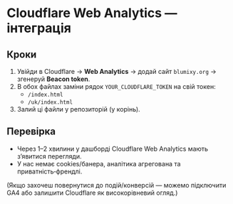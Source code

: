 # Cloudflare Web Analytics — інтеграція

## Кроки
1) Увійди в Cloudflare → **Web Analytics** → додай сайт `blumixy.org` → згенеруй **Beacon token**.
2) В обох файлах заміни рядок `YOUR_CLOUDFLARE_TOKEN` на свій токен:
   - `/index.html`
   - `/uk/index.html`
3) Залий ці файли у репозиторій (у корінь).

## Перевірка
- Через 1–2 хвилини у дашборді Cloudflare Web Analytics мають з’явитися перегляди.
- У нас немає cookies/банера, аналітика агрегована та приватність‑френдлі.

(Якщо захочеш повернутися до подій/конверсій — можемо підключити GA4 або залишити Cloudflare як високорівневий огляд.)